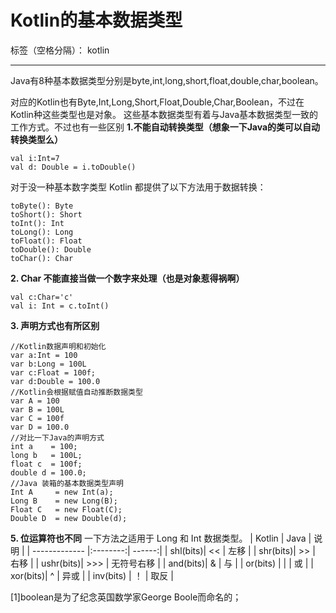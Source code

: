 ﻿# Kotlin的基本数据类型

标签（空格分隔）： kotlin

---

Java有8种基本数据类型分别是byte,int,long,short,float,double,char,boolean。

对应的Kotlin也有Byte,Int,Long,Short,Float,Double,Char,Boolean，不过在Kotlin种这些类型也是对象。
这些基本数据类型有着与Java基本数据类型一致的工作方式。不过也有一些区别
**1.不能自动转换类型（想象一下Java的类可以自动转换类型么）**
```
val i:Int=7
val d: Double = i.toDouble()
```
对于没一种基本数字类型 Kotlin 都提供了以下方法用于数据转换：
```
toByte(): Byte
toShort(): Short
toInt(): Int
toLong(): Long
toFloat(): Float
toDouble(): Double
toChar(): Char
```
**2. Char 不能直接当做一个数字来处理（也是对象惹得祸啊）**
```
val c:Char='c'
val i: Int = c.toInt()
```
**3. 声明方式也有所区别**
```
//Kotlin数据声明和初始化
var a:Int = 100
var b:Long = 100L
var c:Float = 100f;
var d:Double = 100.0
//Kotlin会根据赋值自动推断数据类型
var A = 100
var B = 100L
var C = 100f
var D = 100.0
//对比一下Java的声明方式
int a    = 100;
long b   = 100L;
float c  = 100f;
double d = 100.0;
//Java 装箱的基本数据类型声明
Int A     = new Int(a);
Long B    = new Long(B);
Float C   = new Float(C);
Double D  = new Double(d);
```

**5. 位运算符也不同**
一下方法之适用于 Long 和 Int 数据类型。
| Kotlin | Java | 说明 |
| ------------- |:--------:| ------:|
| shl(bits)| << | 左移 | 
| shr(bits)| \>\> | 右移  | 
| ushr(bits)|  \>\>\>  |   无符号右移 | 
| and(bits)|  & | 与 | 
| or(bits) |  \| | 或  | 
| xor(bits)|  ^ |  异或 | 
| inv(bits)  |  ！ | 取反 | 


[1]boolean是为了纪念英国数学家George Boole而命名的；




